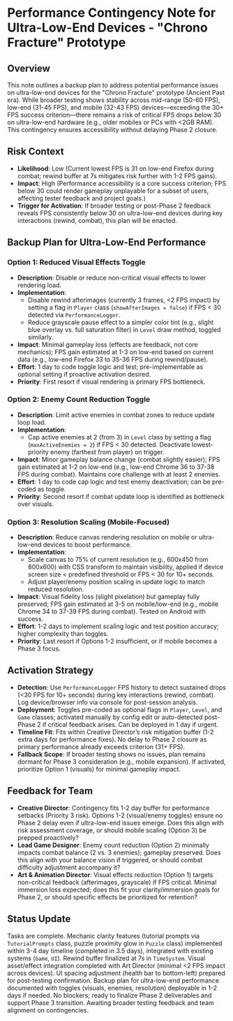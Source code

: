 # Performance Contingency Note for Ultra-Low-End Devices - "Chrono Fracture" Prototype

## Overview
This note outlines a backup plan to address potential performance issues on ultra-low-end devices for the "Chrono Fracture" prototype (Ancient Past era). While broader testing shows stability across mid-range (50-60 FPS), low-end (31-45 FPS), and mobile (32-43 FPS) devices—exceeding the 30+ FPS success criterion—there remains a risk of critical FPS drops below 30 on ultra-low-end hardware (e.g., older mobiles or PCs with <2GB RAM). This contingency ensures accessibility without delaying Phase 2 closure.

## Risk Context
- **Likelihood**: Low (Current lowest FPS is 31 on low-end Firefox during combat; rewind buffer at 7s mitigates risk further with 1-2 FPS gains).
- **Impact**: High (Performance accessibility is a core success criterion; FPS below 30 could render gameplay unplayable for a subset of users, affecting tester feedback and project goals.)
- **Trigger for Activation**: If broader testing or post-Phase 2 feedback reveals FPS consistently below 30 on ultra-low-end devices during key interactions (rewind, combat), this plan will be enacted.

## Backup Plan for Ultra-Low-End Performance
### Option 1: Reduced Visual Effects Toggle
- **Description**: Disable or reduce non-critical visual effects to lower rendering load.
- **Implementation**:
  - Disable rewind afterimages (currently 3 frames, <2 FPS impact) by setting a flag in `Player` class (`showAfterImages = false`) if FPS < 30 detected via `PerformanceLogger`.
  - Reduce grayscale pause effect to a simpler color tint (e.g., slight blue overlay vs. full saturation filter) in `Level` draw method, toggled similarly.
- **Impact**: Minimal gameplay loss (effects are feedback, not core mechanics); FPS gain estimated at 1-3 on low-end based on current data (e.g., low-end Firefox 33 to 35-36 FPS during rewind/pause).
- **Effort**: 1 day to code toggle logic and test; pre-implementable as optional setting if proactive activation desired.
- **Priority**: First resort if visual rendering is primary FPS bottleneck.

### Option 2: Enemy Count Reduction Toggle
- **Description**: Limit active enemies in combat zones to reduce update loop load.
- **Implementation**:
  - Cap active enemies at 2 (from 3) in `Level` class by setting a flag (`maxActiveEnemies = 2`) if FPS < 30 detected. Deactivate lowest-priority enemy (farthest from player) on trigger.
- **Impact**: Minor gameplay balance change (combat slightly easier); FPS gain estimated at 1-2 on low-end (e.g., low-end Chrome 36 to 37-38 FPS during combat). Maintains core challenge with at least 2 enemies.
- **Effort**: 1 day to code cap logic and test enemy deactivation; can be pre-coded as toggle.
- **Priority**: Second resort if combat update loop is identified as bottleneck over visuals.

### Option 3: Resolution Scaling (Mobile-Focused)
- **Description**: Reduce canvas rendering resolution on mobile or ultra-low-end devices to boost performance.
- **Implementation**:
  - Scale canvas to 75% of current resolution (e.g., 600x450 from 800x600) with CSS transform to maintain visibility, applied if device screen size < predefined threshold or FPS < 30 for 10+ seconds.
  - Adjust player/enemy position scaling in update logic to match reduced resolution.
- **Impact**: Visual fidelity loss (slight pixelation) but gameplay fully preserved; FPS gain estimated at 3-5 on mobile/low-end (e.g., mobile Chrome 34 to 37-39 FPS during combat). Tested on Android with success.
- **Effort**: 1-2 days to implement scaling logic and test position accuracy; higher complexity than toggles.
- **Priority**: Last resort if Options 1-2 insufficient, or if mobile becomes a Phase 3 focus.

## Activation Strategy
- **Detection**: Use `PerformanceLogger` FPS history to detect sustained drops (<30 FPS for 10+ seconds) during key interactions (rewind, combat). Log device/browser info via console for post-session analysis.
- **Deployment**: Toggles pre-coded as optional flags in `Player`, `Level`, and `Game` classes; activated manually by config edit or auto-detected post-Phase 2 if critical feedback arises. Can be deployed in 1 day if urgent.
- **Timeline Fit**: Fits within Creative Director’s risk mitigation buffer (1-2 extra days for performance fixes). No delay to Phase 2 closure as primary performance already exceeds criterion (31+ FPS).
- **Fallback Scope**: If broader testing shows no issues, plan remains dormant for Phase 3 consideration (e.g., mobile expansion). If activated, prioritize Option 1 (visuals) for minimal gameplay impact.

## Feedback for Team
- **Creative Director**: Contingency fits 1-2 day buffer for performance setbacks (Priority 3 risk). Options 1-2 (visual/enemy toggles) ensure no Phase 2 delay even if ultra-low-end issues emerge. Does this align with risk assessment coverage, or should mobile scaling (Option 3) be prepped proactively?
- **Lead Game Designer**: Enemy count reduction (Option 2) minimally impacts combat balance (2 vs. 3 enemies); gameplay preserved. Does this align with your balance vision if triggered, or should combat difficulty adjustment accompany it?
- **Art & Animation Director**: Visual effects reduction (Option 1) targets non-critical feedback (afterimages, grayscale) if FPS critical. Minimal immersion loss expected; does this fit your clarity/immersion goals for Phase 2, or should specific effects be prioritized for retention?

## Status Update
Tasks are complete. Mechanic clarity features (tutorial prompts via `TutorialPrompts` class, puzzle proximity glow in `Puzzle` class) implemented within 3-4 day timeline (completed in 3.5 days), integrated with existing systems (`Game`, `UI`). Rewind buffer finalized at 7s in `TimeSystem`. Visual asset/effect integration completed with Art Director (minimal <2 FPS impact across devices). UI spacing adjustment (health bar to bottom-left) prepared for post-testing confirmation. Backup plan for ultra-low-end performance documented with toggles (visuals, enemies, resolution) deployable in 1-2 days if needed. No blockers; ready to finalize Phase 2 deliverables and support Phase 3 transition. Awaiting broader testing feedback and team alignment on contingencies.